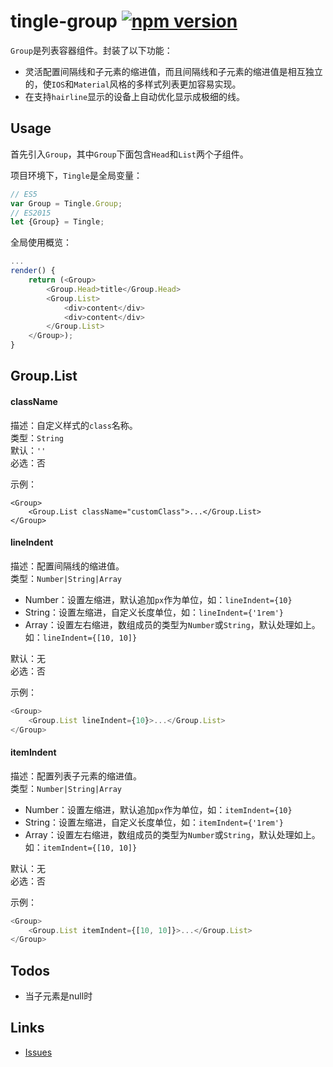 # tingle-group [![npm version](https://badge.fury.io/js/tingle-group.svg)](http://badge.fury.io/js/tingle-group)



`Group`是列表容器组件。封装了以下功能：

* 灵活配置间隔线和子元素的缩进值，而且间隔线和子元素的缩进值是相互独立的，使`IOS`和`Material`风格的多样式列表更加容易实现。
* 在支持`hairline`显示的设备上自动优化显示成极细的线。

## Usage

首先引入`Group`，其中`Group`下面包含`Head`和`List`两个子组件。

项目环境下，`Tingle`是全局变量：

```js
// ES5
var Group = Tingle.Group;
// ES2015
let {Group} = Tingle;
```

全局使用概览：

```js
...
render() {
    return (<Group>
        <Group.Head>title</Group.Head>
        <Group.List>
            <div>content</div>
            <div>content</div>
        </Group.List>
    </Group>);
}
```

## Group.List

#### className

描述：自定义样式的`class`名称。  
类型：`String`  
默认：`''`  
必选：否

示例：

```
<Group>
    <Group.List className="customClass">...</Group.List>
</Group>
```


#### lineIndent

描述：配置间隔线的缩进值。  
类型：`Number|String|Array`  

  - Number：设置左缩进，默认追加`px`作为单位，如：`lineIndent={10}`
  - String：设置左缩进，自定义长度单位，如：`lineIndent={'1rem'}`
  - Array：设置左右缩进，数组成员的类型为`Number`或`String`，默认处理如上。如：`lineIndent={[10, 10]}`

默认：无  
必选：否

示例：

```js
<Group>
    <Group.List lineIndent={10}>...</Group.List>
</Group>
```

#### itemIndent

描述：配置列表子元素的缩进值。  
类型：`Number|String|Array`  

  - Number：设置左缩进，默认追加`px`作为单位，如：`itemIndent={10}`
  - String：设置左缩进，自定义长度单位，如：`itemIndent={'1rem'}`
  - Array：设置左右缩进，数组成员的类型为`Number`或`String`，默认处理如上。如：`itemIndent={[10, 10]}`

默认：无  
必选：否

示例：

```js
<Group>
    <Group.List itemIndent={[10, 10]}>...</Group.List>
</Group>
```

## Todos

* 当子元素是null时

## Links

- [Issues](http://github.com/tinglejs/tingle-group/issues)
